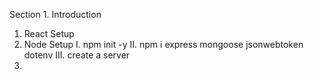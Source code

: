 Section 1. Introduction

1. React Setup
2. Node Setup
   I. npm init -y
   II. npm i express mongoose jsonwebtoken dotenv
   III. create a server
3.
